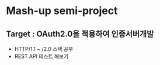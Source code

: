 # Mash-up semi-project
## Target : OAuth2.0을 적용하여 인증서버개발

- HTTP/1.1 ~ /2.0 스택 공부
- REST API 테스트 해보기
